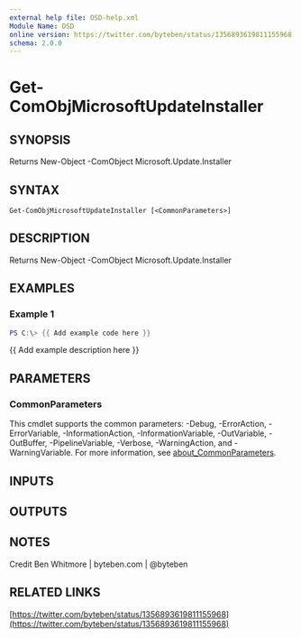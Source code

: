 ```yaml
---
external help file: OSD-help.xml
Module Name: OSD
online version: https://twitter.com/byteben/status/1356893619811155968
schema: 2.0.0
---
```


# Get-ComObjMicrosoftUpdateInstaller

## SYNOPSIS
Returns New-Object -ComObject Microsoft.Update.Installer

## SYNTAX

```
Get-ComObjMicrosoftUpdateInstaller [<CommonParameters>]
```

## DESCRIPTION
Returns New-Object -ComObject Microsoft.Update.Installer

## EXAMPLES

### Example 1
```powershell
PS C:\> {{ Add example code here }}
```

{{ Add example description here }}

## PARAMETERS

### CommonParameters
This cmdlet supports the common parameters: -Debug, -ErrorAction, -ErrorVariable, -InformationAction, -InformationVariable, -OutVariable, -OutBuffer, -PipelineVariable, -Verbose, -WarningAction, and -WarningVariable. For more information, see [about_CommonParameters](http://go.microsoft.com/fwlink/?LinkID=113216).

## INPUTS

## OUTPUTS

## NOTES
Credit Ben Whitmore | byteben.com | @byteben

## RELATED LINKS

[https://twitter.com/byteben/status/1356893619811155968](https://twitter.com/byteben/status/1356893619811155968)

